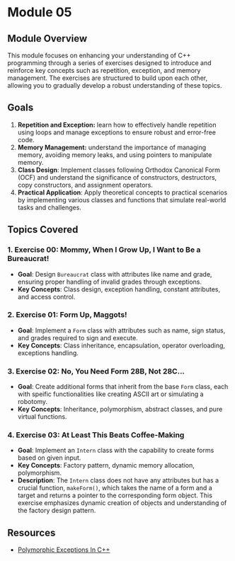 # Module 05

## Module Overview

This module focuses on enhancing your understanding of C++ programming through a series of exercises designed to introduce and reinforce key concepts such as repetition, exception, and memory management. The exercises are structured to build upon each other, allowing you to gradually develop a robust understanding of these topics.

## Goals

1. **Repetition and Exception:** learn how to effectively handle repetition using loops and manage exceptions to ensure robust and error-free code.
2. **Memory Management:** understand the importance of managing memory, avoiding memory leaks, and using pointers to manipulate memory.
3. **Class Design**: Implement classes following Orthodox Canonical Form (OCF) and understand the significance of constructors, destructors, copy constructors, and assignment operators.
4. **Practical Application**: Apply theoretical concepts to practical scenarios by implementing various classes and functions that simulate real-world tasks and challenges.

## Topics Covered

### 1. Exercise 00: Mommy, When I Grow Up, I Want to Be a Bureaucrat!
- **Goal**: Design `Bureaucrat` class with attributes like name and grade, ensuring proper handling of invalid grades through exceptions.
- **Key Concepts**: Class design, exception handling, constant attributes, and access control.

### 2. Exercise 01: Form Up, Maggots!
- **Goal**: Implement a `Form` class with attributes such as name, sign status, and grades required to sign and execute.
- **Key Concepts**: Class inheritance, encapsulation, operator overloading, exceptions handling.

### 3. Exercise 02: No, You Need Form 28B, Not 28C...
- **Goal**: Create additional forms that inherit from the base `Form` class, each with speific functionalities like creating ASCII art or simulating a robotomy.
- **Key Concepts**: Inheritance, polymorphism, abstract classes, and pure virtual functions.

### 4. Exercise 03: At Least This Beats Coffee-Making
- **Goal**: Implement an `Intern` class with the capability to create forms based on given input.
- **Key Concepts**: Factory pattern, dynamic memory allocation, polymorphism.
- **Description**: The `Intern` class does not have any attributes but has a crucial function, `makeForm()`, which takes the name of a form and a target and returns a pointer to the corresponding form object. This exercise emphasizes dynamic creation of objects and understanding of the factory design pattern.

## Resources

- [Polymorphic Exceptions In C++](https://www.geeksforgeeks.org/polymorphic-exceptions-in-cpp/)